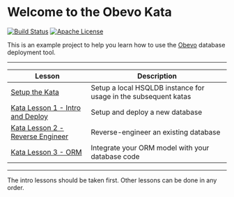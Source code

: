 # Welcome to the Obevo Kata

[![Build Status](https://travis-ci.org/goldmansachs/obevo-kata.svg?branch=master)](https://travis-ci.org/goldmansachs/obevo-kata) [![Apache License](https://img.shields.io/badge/License-Apache%202-blue.svg)](LICENSE.txt)

This is an example project to help you learn how to use the [Obevo](https://github.com/goldmansachs/obevo) database deployment tool.

------

|Lesson|Description|
|---|---|
|[Setup the Kata](internal/doc/kata-setup.md)|Setup a local HSQLDB instance for usage in the subsequent katas|
|[Kata Lesson 1 - Intro and Deploy](internal/doc/kata1-deploy-new-system.md)|Setup and deploy a new database|
|[Kata Lesson 2 - Reverse Engineer](internal/doc/kata2-reverse-engineering.md)|Reverse-engineer an existing database|
|[Kata Lesson 3 - ORM](internal/doc/kata3-orm-integration.md)|Integrate your ORM model with your database code|

------

The intro lessons should be taken first. Other lessons can be done in any order.
